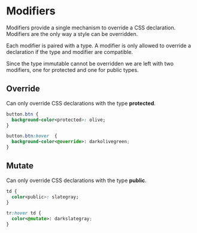 # Modifiers

Modifiers provide a single mechanism to override a CSS declaration. Modifiers are the only way  a style can be overridden.

Each modifier is paired with a type. A modifier is only allowed to override a declaration if the type and modifier are compatible.

Since the type immutable cannot be overridden we are left with two modifiers, one for protected and one for public types.

## Override

Can only override CSS declarations with the type **protected**.

```css
button.btn {
  background-color<protected>: olive;
}

button.btn:hover  {
  background-color<@override>: darkolivegreen;
}
```

## Mutate

Can only override CSS declarations with the type **public**.

```css
td {
  color<public>: slategray;
}

tr:hover td {
  color<@mutate>: darkslategray;
}
```